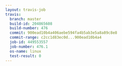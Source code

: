 ```yaml
---
layout: travis-job
travis:
  branch: master
  build-id: 204865608
  build-number: 476
  commit: 900ead10b4a406aebe594fa4b5ab3e5a8a89c8e8
  commit-range: c2cc1d83ec0d...900ead10b4a4
  job-id: 449553557
  job-number: 476.1
  os-name: linux
  test-result: 0
---
```

